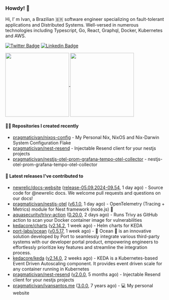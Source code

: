 ### Howdy! 🤠

Hi, I’ m Ivan, a Brazilian 🇧🇷 software engineer specializing on fault-tolerant applications and Distributed Systems. Well-versed in numerous technologies including Typescript, Go, React, Graphql, Docker, Kubernetes and AWS.

[![Twitter Badge](https://img.shields.io/badge/-@pragmaticivan-1ca0f1?style=flat&labelColor=1ca0f1&logo=twitter&logoColor=white&link=https://twitter.com/pragmaticivan)](https://twitter.com/pragmaticivan)
[![Linkedin Badge](https://img.shields.io/badge/-LinkedIn-blue?style=flat&logo=Linkedin&logoColor=white&link=https://www.linkedin.com/in/pragmaticivan/)](https://www.linkedin.com/in/pragmaticivan/)

<a href="https://github.com/anuraghazra/github-readme-stats">
  <img height=200 align="center" src="https://github-readme-stats.vercel.app/api?username=pragmaticivan&show_icons=true&theme=transparent" />
</a>
<a href="https://github.com/anuraghazra/github-readme-stats">
  <img height=200 align="center" src="https://github-readme-stats.vercel.app/api/top-langs?username=pragmaticivan&layout=compact&langs_count=8&card_width=320&theme=transparent" />
</a>

#### 👨‍💻 Repositories I created recently

- [pragmaticivan/nixos-config](https://github.com/pragmaticivan/nixos-config) - My Personal Nix, NixOS and Nix-Darwin System Configuration Flake
- [pragmaticivan/nest-resend](https://github.com/pragmaticivan/nest-resend) - Injectable Resend client for your nestjs projects
- [pragmaticivan/nestjs-otel-prom-grafana-tempo-otel-collector](https://github.com/pragmaticivan/nestjs-otel-prom-grafana-tempo-otel-collector) - nestjs-otel-prom-grafana-tempo-otel-collector

#### 🚀 Latest releases I've contributed to

- [newrelic/docs-website](https://github.com/newrelic/docs-website) ([release-05.09.2024-09.54](https://github.com/newrelic/docs-website/releases/tag/release-05.09.2024-09.54), 1 day ago) - Source code for @newrelic docs. We welcome pull requests and questions on our docs!
- [pragmaticivan/nestjs-otel](https://github.com/pragmaticivan/nestjs-otel) ([v6.1.0](https://github.com/pragmaticivan/nestjs-otel/releases/tag/v6.1.0), 1 day ago) - OpenTelemetry (Tracing &#43; Metrics) module for Nest framework (node.js)  🔭
- [aquasecurity/trivy-action](https://github.com/aquasecurity/trivy-action) ([0.20.0](https://github.com/aquasecurity/trivy-action/releases/tag/0.20.0), 2 days ago) - Runs Trivy as GitHub action to scan your Docker container image for vulnerabilities
- [kedacore/charts](https://github.com/kedacore/charts) ([v2.14.2](https://github.com/kedacore/charts/releases/tag/v2.14.2), 1 week ago) - Helm charts for KEDA
- [port-labs/ocean](https://github.com/port-labs/ocean) ([v0.5.17](https://github.com/port-labs/ocean/releases/tag/v0.5.17), 1 week ago) - 🌊 Ocean 🌊 is an innovative solution developed by Port to seamlessly integrate various third-party systems with our developer portal product, empowering engineers to effortlessly prioritize key features and streamline the integration process.
- [kedacore/keda](https://github.com/kedacore/keda) ([v2.14.0](https://github.com/kedacore/keda/releases/tag/v2.14.0), 2 weeks ago) -  KEDA is a Kubernetes-based Event Driven Autoscaling component. It provides event driven scale for any container running in Kubernetes 
- [pragmaticivan/nest-resend](https://github.com/pragmaticivan/nest-resend) ([v2.0.0](https://github.com/pragmaticivan/nest-resend/releases/tag/v2.0.0), 5 months ago) - Injectable Resend client for your nestjs projects
- [pragmaticivan/ivansantos.me](https://github.com/pragmaticivan/ivansantos.me) ([3.0.0](https://github.com/pragmaticivan/ivansantos.me/releases/tag/3.0.0), 7 years ago) - :computer: My personal website
